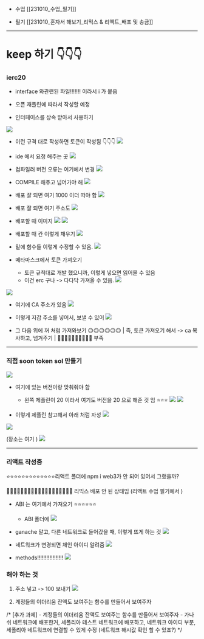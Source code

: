 

- 수업 
[[231010_수업_필기]]


- 필기 
[[231010_혼자서 해보기_리믹스 & 리액트_배포 및 송금]]





---
# keep 하기 👇👇👇

### ierc20 
- interface 와관련된 파일!!!!!!! 이라서 i 가 붙음 
- 오픈 재플린에 따라서 작성할 예정 

- 인터페이스를 상속 받아서 사용하기 


![](https://i.imgur.com/zEshlNz.png)


- 이런 규격 대로 작성하면 토큰이 작성됨 👇👇👇 
![](https://i.imgur.com/kXt2t6p.png)



- ide 에서 요청 해주는 곳 
![](https://i.imgur.com/t2KU8xA.png)



- 컴파일러 버전 오류는 여기에서 변경 
![](https://i.imgur.com/FmgO6SZ.png)


- COMPILE 해주고 넘어가야 해 
![](https://i.imgur.com/FDkPwGi.png)

- 배포 잘 되면 여기 1000 이더 떠야 함 
![](https://i.imgur.com/7KKKfpp.png)

- 배포 잘 되면 여기 주소도 
![](https://i.imgur.com/v6dsCVY.png)






- 배포할 때 이미지 
![](https://i.imgur.com/JP9lRop.png)
![](https://i.imgur.com/917i3m5.png)

- 배포할 때 칸 이렇게 채우기 
![](https://i.imgur.com/RNgwWii.png)




- 밑에 함수들 이렇게 수정할 수 있음. 
![](https://i.imgur.com/22yuOSk.png)




- 메타마스크에서 토큰 가져오기 
	- 토큰 규칙대로 개발 했으니까, 이렇게 넣으면 읽어올 수 있음 
	- 이건 erc 구나 -> 다다닥 가져올 수 있음. 
![](https://i.imgur.com/3XFiYGW.png)

![](https://i.imgur.com/6PEfTNp.png)

- 여기에 CA 주소가 있음 
![](https://i.imgur.com/74XjXc4.png)



- 이렇게 지갑 주소를 넣어서, 보낼 수 있어 
![](https://i.imgur.com/aKXAA5s.png)



- 그 다음 위에 꺼 처럼 가져와보기 😥😥😥😥😥😥 | 즉, 토큰 가져오기 해서 -> ca 복사하고, 넘겨주기 | 📛📛📛📛📛📛📛📛📛📛 부족







---





### 직접 soon token sol 만들기

![](https://i.imgur.com/nC3I6R1.png)


- 여기에 있는 버전이랑 맞춰줘야 함 
	- 왼쪽 제플린이 20 이라서 여기도 버전을 20 으로 해준 것 임 ⭐⭐⭐ 
![](https://i.imgur.com/zOdzR5O.png)
![](https://i.imgur.com/9VSkcRp.png)



- 이렇게 제플린 참고해서 아래 처럼 자성
![](https://i.imgur.com/O4EVpT5.png)

![](https://i.imgur.com/i9q7pTf.png)

(장소는 여기 )
![](https://i.imgur.com/iTlm9Fq.png)


---

### 리액트 작성중 

⭐⭐⭐⭐⭐⭐⭐⭐⭐⭐⭐⭐⭐리액트 폴더에 npm i web3가 안 되어 있어서 그랬을까? 

📛📛📛📛📛📛📛📛📛📛📛📛📛📛📛📛📛📛📛 리믹스 배포 안 된 상태임 (리액트 수업 필기에서 )


- ABI 는 여기에서 가져오기 ⭐⭐⭐⭐⭐⭐ 
	- ABI 폴더에 
![](https://i.imgur.com/63rscq1.png)




- ganache 말고, 다른 네트워크로 들어갔을 때, 이렇게 뜨게 하는 것 
![](https://i.imgur.com/CPfnDCi.png)



- 네트워크가 변경되면 체인 아이디 알려줌 
![](https://i.imgur.com/jzbUDOH.png)


- methods!!!!!!!!!!!!!!!!!
![](https://i.imgur.com/MQDMI2w.png)


### 해야 하는 것 

1. 주소 넣고 -> 100 보내기 
![](https://i.imgur.com/LDL6W5w.png)


2. 계정들의 이더리움 잔액도 보여주는 함수를 만들어서 보여주자 


  /* [추가 과제] 
    - 계정들의 이더리움 잔액도 보여주는 함수를 만들어서 보여주자 
    - 가나쉬 네트워크에 배포한거, 세폴리아 테스트 네트워크에 배포하고,
      네트워크 아이디 부분, 세폴리아 네트워크에 연결할 수 있게 수정 (네트워크 해시값 확인 할 수 있죠?)
  */




